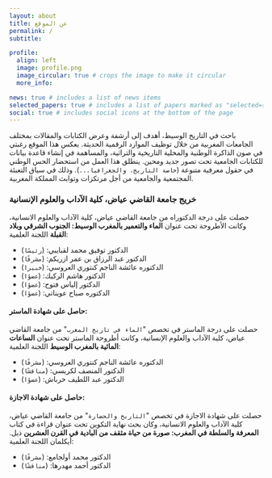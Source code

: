 ```yaml
---
layout: about
title: عن الموقع
permalink: /
subtitle:

profile:
  align: left
  image: profile.png
  image_circular: true # crops the image to make it circular
  more_info:

news: true # includes a list of news items
selected_papers: true # includes a list of papers marked as "selected={true}"
social: true # includes social icons at the bottom of the page
---
```


باحث في التاريخ الوسيط، أهدف إلى أرشفة وعرض الكتابات والمقالات بمختلف الجامعات المغربية من خلال توظيف الموارد الرقمية الحديثة. يعكس هذا الموقع رغبتي في صون الذاكرة الوطنية والمحلية التاريخية والتراثية، والمساهمة في إنشاء قاعدة بيانات للكتابات الجامعية تحت تصور جديد ومحين. ينطلق هذا العمل من استحضار الحس الوطني في حقول معرفية متنوعة (`خاصة التاريخ، والجغرافيا...`). وذلك في سياق التعبئة المجتمعية والجامعية من أجل مرتكزات وتوابث المملكة المغربية.

### خريج جامعة القاضي عياض، كلية الآداب والعلوم الإنسانية

حصلت على درجة الدكتوراه من جامعة القاضي عياض، كلية الآداب والعلوم الانسانية، وكانت الأطروحة تحت عنوان **الماء والتعمير بالمغرب الوسيط: الجنوب الشرقي وبلاد القبلة**
 اللجنة العلمية:
- الدكتور توفيق محمد لقبايبي: (`رئيسًا`)
- الدكتور عبد الرزاق بن عمر ازريكم: (`مشرفًا`)
- الدكتوره عائشة الناجم كنتوري العروسي: (`خبيرا`)
- الدكتور هاشم الركيك: (`عضوًا`)
- الدكتور إلياس فتوح: (`عضوًا`)
- الدكتوره صباح عويناتي: (`عضوًا`)

#### حاصل على شهادة الماستر:

حصلت على درجة الماستر في تخصص "`الماء في تاريخ المغرب`" من جامعة القاضي عياض، كلية الآداب والعلوم الإنسانية، وكانت أطروحة الماستر تحت عنوان **الساعات المائية بالمغرب الوسيط**
 اللجنة العلمية:
- الدكتوره عائشة الناجم كنتوري العروسي: (`مشرفًا`)
- الدكتور المنصف لكريسي: (`مناقشًا`)
- الدكتور عبد اللطيف خرباش: (`عضوًا`)

#### حاصل على شهادة الاجازة:

حصلت على شهادة الاجازة في تخصص "`التاريخ والحضارة`" من جامعة القاضي عياض، كلية الآداب والعلوم الانسانية، وكان بحث نهاية التكوين تحت عنوان قراءة في كتاب **المعرفة والسلطة في المغرب: صورة من حياة مثقف من البادية في القرن العشرين** ذيل. أيكلمان
  اللجنة العلمية:
- الدكتور محمد أولجامع: (`مشرفًا`)
- الدكتور أحمد مهدرها: (`مناقشًا`)
